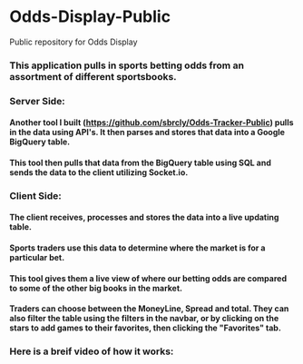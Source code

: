 # Odds-Display-Public
Public repository for Odds Display

### This application pulls in sports betting odds from an assortment of different sportsbooks.

### Server Side:
#### Another tool I built (https://github.com/sbrcly/Odds-Tracker-Public) pulls in the data using API's. It then parses and stores that data into a Google BigQuery table.
#### This tool then pulls that data from the BigQuery table using SQL and sends the data to the client utilizing Socket.io.

### Client Side:
#### The client receives, processes and stores the data into a live updating table.
#### Sports traders use this data to determine where the market is for a particular bet.
#### This tool gives them a live view of where our betting odds are compared to some of the other big books in the market.
#### Traders can choose between the MoneyLine, Spread and total. They can also filter the table using the filters in the navbar, or by clicking on the stars to add games to their favorites, then clicking the "Favorites" tab.

### Here is a breif video of how it works:



